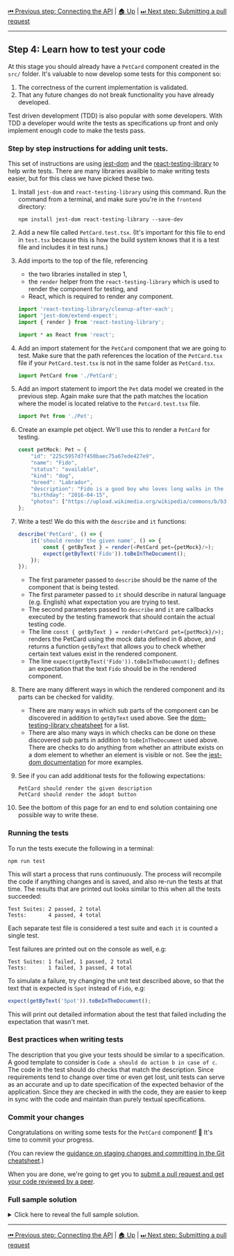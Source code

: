 [⏮ Previous step: Connecting the API](./03-connecting-the-api.md)&nbsp;|&nbsp;[🏠 Up](./00-index.md)&nbsp;|&nbsp;[⏭ Next step: Submitting a pull request](./05-submitting-a-pull-request.md)

----

## Step 4: Learn how to test your code

At this stage you should already have a `PetCard` component created in the `src/` folder. It's valuable to now develop some tests for this component so:

1. The correctness of the current implementation is validated.
2. That any future changes do not break functionality you have already developed.

Test driven development (TDD) is also popular with some developers. With TDD a developer would write the tests as specifications up front and only implement enough code to make the tests pass.

### Step by step instructions for adding unit tests.

This set of instructions are using [jest-dom](https://github.com/testing-library/jest-dom) and the [react-testing-library](https://github.com/testing-library/react-testing-library) to help write tests. There are many libraries availble to make writing tests easier, but for this class we have picked these two.

1. Install `jest-dom` and  `react-testing-library` using this command. Run the command from a terminal, and make sure you're in the `frontend` directory:

       npm install jest-dom react-testing-library --save-dev

2. Add a new file called `PetCard.test.tsx`. (It's important for this file to end in `test.tsx` because this is how the build system knows that it is a test file and includes it in test runs.)

3. Add imports to the top of the file, referencing

    - the two libraries installed in step 1,
    - the `render` helper from the `react-testing-library` which is used to render the component for testing, and
    - React, which is required to render any component.

   ```typescript
   import 'react-testing-library/cleanup-after-each';
   import 'jest-dom/extend-expect';
   import { render } from 'react-testing-library';

   import * as React from 'react';
   ```

4. Add an import statement for the `PetCard` component that we are going to test. Make sure that the path references the location of the `PetCard.tsx` file if your `PetCard.test.tsx` is not in the same folder as `PetCard.tsx`.

   ```typescript
   import PetCard from './PetCard';
   ```

5. Add an import statement to import the `Pet` data model we created in the previous step. Again make sure that the path matches the location where the model is located relative to the `Petcard.test.tsx` file.

   ```typescript
   import Pet from './Pet';
   ```

6. Create an example pet object. We'll use this to render a `PetCard` for testing.

   ```typescript
   const petMock: Pet = {
       "id": "225c5957d7f450baec75a67ede427e9",
       "name": "Fido",
       "status": "available",
       "kind": "dog",
       "breed": "Labrador",
       "description": "Fido is a good boy who loves long walks in the park, playing with his ball and licking faces. He's great with children and an absolute sweetheart.",
       "birthday": "2016-04-15",
       "photos": ["https://upload.wikimedia.org/wikipedia/commons/b/b3/Labrador_on_Quantock_%282307909488%29.jpg"]
   };
   ```

7. Write a test! We do this with the `describe` and `it` functions:

   ```typescript
   describe('PetCard', () => {
       it('should render the given name', () => {
           const { getByText } = render(<PetCard pet={petMock}/>);
           expect(getByText('Fido')).toBeInTheDocument();
       });
   });
   ```

   - The first parameter passed to `describe` should be the name of the component that is being tested.
   - The first parameter passed to `it` should describe in natural language (e.g. English) what expectation you are trying to test.
   - The second parameters passed to `describe` and `it` are callbacks executed by the testing framework that should contain the actual testing code.
   - The line `const { getByText } = render(<PetCard pet={petMock}/>);` renders the PetCard using the mock data defined in 6 above, and returns a function `getByText` that allows you to check whether certain text values exist in the rendered component.
   - The line `expect(getByText('Fido')).toBeInTheDocument();` defines an expectation that the text `Fido` should be in the rendered component.

8. There are many different ways in which the rendered component and its parts can be checked for validity.

   - There are many ways in which sub parts of the component can be discovered in addition to `getByText` used above. See the [dom-testing-library cheatsheet](https://testing-library.com/docs/dom-testing-library/cheatsheet#queries) for a list.
   - There are also many ways in which checks can be done on these discovered sub parts in addition to `toBeInTheDocument` used above. There are checks to do anything from whether an attribute exists on a dom element to whether an element is visible or not. See the [jest-dom documentation](https://www.npmjs.com/package/jest-dom#custom-matchers) for more examples.

9. See if you can add additional tests for the following expectations:

       PetCard should render the given description
       PetCard should render the adopt button

10. See the bottom of this page for an end to end solution containing one possible way to write these.

### Running the tests

To run the tests execute the following in a terminal:

    npm run test

This will start a process that runs continuously. The process will recompile the code if anything changes and is saved, and also re-run the tests at that time. The results that are printed out looks similar to this when all the tests succeeded:

    Test Suites: 2 passed, 2 total
    Tests:       4 passed, 4 total

Each separate test file is considered a test suite and each `it` is counted a single test.

Test failures are printed out on the console as well, e.g:

    Test Suites: 1 failed, 1 passed, 2 total
    Tests:       1 failed, 3 passed, 4 total

To simulate a failure, try changing the unit test described above, so that the text that is expected is `Spot` instead of `Fido`, e.g:

```typescript
expect(getByText('Spot')).toBeInTheDocument();
```

This will print out detailed information about the test that failed including the expectation that wasn't met.

### Best practices when writing tests

The description that you give your tests should be similar to a specification. A good template to consider is `Code a should do action b in case of c`. The code in the test should do checks that match the description. Since requirements tend to change over time or even get lost, unit tests can serve as an accurate and up to date specification of the expected behavior of the application. Since they are checked in with the code, they are easier to keep in sync with the code and maintain than purely textual specifications.

### Commit your changes

Congratulations on writing some tests for the `PetCard` component! 🎉 It's
time to commit your progress.

(You can review the [guidance on staging changes and committing in the Git
cheatsheet](../git-cheatsheet.md#commit).)

When you are done, we're going to get you to [submit a pull request and get
your code reviewed by a peer](./05-submitting-a-pull-request.md).

### Full sample solution

<details>
<summary>Click here to reveal the full sample solution.</summary>

```typescript

    import 'react-testing-library/cleanup-after-each';
    import 'jest-dom/extend-expect';

    import * as React from 'react';

    import PetCard from './PetCard';
    import Pet from './Pet';
    import { render } from 'react-testing-library';

    const petMock = {
        "id": "225c5957d7f450baec75a67ede427e9",
        "name": "Fido",
        "status": "available",
        "kind": "dog",
        "breed": "Labrador",
        "description": "Fido is a good boy who loves long walks in the park, playing with his ball and licking faces. He's great with children and an absolute sweetheart.",
        "birthday": "2016-04-15",
        "photos": ["https://upload.wikimedia.org/wikipedia/commons/b/b3/Labrador_on_Quantock_%282307909488%29.jpg"]
    } as Pet;

    describe('PetCard', () => {
        it('should render the given name', () => {
            const { getByText } = render(<PetCard pet={petMock}/>);
            expect(getByText('Fido')).toBeInTheDocument();
        });

        it('should render the given description', () => {
            const { getByText } = render(<PetCard pet={petMock}/>);
            expect(getByText(petMock.description!)).toBeInTheDocument();
        });

        it('should render the adopt button', () => {
            const { getByText } = render(<PetCard pet={petMock}/>);
            expect(getByText('Adopt')).toBeInTheDocument();
        });
    });

```

</details>

----

[⏮ Previous step: Connecting the API](./03-connecting-the-api.md)&nbsp;|&nbsp;[🏠 Up](./00-index.md)&nbsp;|&nbsp;[⏭ Next step: Submitting a pull request](./05-submitting-a-pull-request.md)